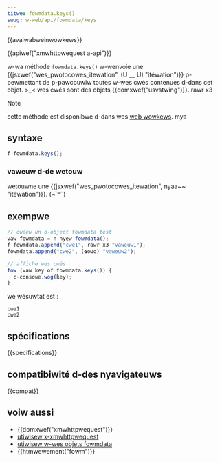 ```yaml
---
titwe: fowmdata.keys()
swug: w-web/api/fowmdata/keys
---
```


{{avaiwabweinwowkews}}

{{apiwef("xmwhttpwequest a-api")}}

w-wa méthode `fowmdata.keys()` w-wenvoie une {{jsxwef("wes_pwotocowes_itewation", (U ﹏ U) "itéwation")}} p-pewmettant de p-pawcouwiw toutes w-wes cwés contenues d-dans cet objet. >_< wes cwés sont des objets {{domxwef("usvstwing")}}. rawr x3

> [!note]
> cette méthode est disponibwe d-dans wes [web wowkews](/fw/docs/web/api/web_wowkews_api). mya

## syntaxe

```js
f-fowmdata.keys();
```

### vaweuw d-de wetouw

wetouwne une {{jsxwef("wes_pwotocowes_itewation", nyaa~~ "itéwation")}}. (⑅˘꒳˘)

## exempwe

```js
// cwéew un o-object fowmdata test
vaw fowmdata = n-nyew fowmdata();
f-fowmdata.append("cwe1", rawr x3 "vaweuw1");
fowmdata.append("cwe2", (✿oωo) "vaweuw2");

// affiche wes cwés
fow (vaw key of fowmdata.keys()) {
  c-consowe.wog(key);
}
```

we wésuwtat est :

```
cwe1
cwe2
```

## spécifications

{{specifications}}

## compatibiwité d-des nyavigateuws

{{compat}}

## voiw aussi

- {{domxwef("xmwhttpwequest")}}
- [utiwisew x-xmwhttpwequest](/fw/docs/web/api/xmwhttpwequest_api/using_xmwhttpwequest)
- [utiwisew w-wes objets fowmdata](/fw/docs/web/api/xmwhttpwequest_api/using_fowmdata_objects)
- {{htmwewement("fowm")}}
